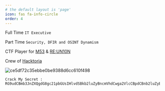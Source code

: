 ```yaml
---
# the default layout is 'page'
icon: fas fa-info-circle
order: 4
---
```


Full Time `IT Executive`

Part Time `Security, DFIR and OSINT Dynamism`

CTF Player for [M53](https://m53.team/)  & [RE:UN10N](https://x.com/reun10n)

Crew of [Hacktoria](https://ctf-team.hacktoria.com/)


![ce5df72c35ebbe0be9388d6cc610f498](https://github.com/user-attachments/assets/33a3f399-96c6-4288-9481-d17aed6da60c)

```
Crack My Secret : RG9udCBmb3JnZXQgdG8gc21pbGUsIHlvdSBkb2luZyBncmVhdCwga2VlcCBpdCBnb2luZyBhbmQgeW91IHdpbGwgYWNoaWV2ZSBpdC
```
